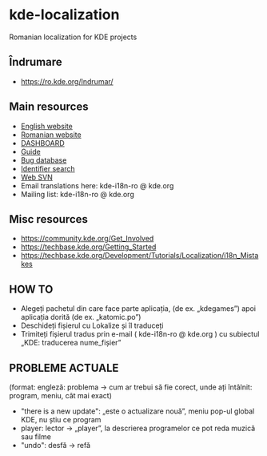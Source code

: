 # kde-localization
Romanian localization for KDE projects

## Îndrumare
* https://ro.kde.org/Indrumar/

## Main resources
* [English website](http://i18n.kde.org/team-infos.php?teamcode=ro)
* [Romanian website](https://ro.kde.org/)
* [DASHBOARD](http://l10n.kde.org/stats/gui/trunk-kde4/team/ro/)
* [Guide](https://ro.kde.org/Indrumar/)
* [Bug database](https://bugs.kde.org/)
* [Identifier search](http://lxr.kde.org/)
* [Web SVN](https://websvn.kde.org/)
* Email translations here: kde-i18n-ro @ kde.org
* Mailing list: kde-i18n-ro @ kde.org

## Misc resources
* https://community.kde.org/Get_Involved
* https://techbase.kde.org/Getting_Started
* https://techbase.kde.org/Development/Tutorials/Localization/i18n_Mistakes
 
## HOW TO
* Alegeți pachetul din care face parte aplicația, (de ex. „kdegames”) apoi aplicația dorită (de ex. „katomic.po”)
* Deschideți fișierul cu Lokalize și îl traduceți
* Trimiteți fișierul tradus prin e-mail ( kde-i18n-ro @ kde.org ) cu subiectul „KDE: traducerea nume_fișier” 
 
## PROBLEME ACTUALE

(format: engleză: problema -> cum ar trebui să fie corect, unde ați întâlnit: program, meniu, cât mai exact)

* "there is a new update": „este o actualizare nouă”, meniu pop-ul global KDE, nu știu ce program
* player: lector -> „player”, la descrierea programelor ce pot reda muzică sau filme
* "undo": desfă -> refă
